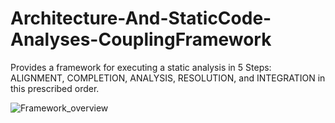 # Architecture-And-StaticCode-Analyses-CouplingFramework

Provides a framework for executing a static analysis in 5 Steps: ALIGNMENT, COMPLETION, ANALYSIS, RESOLUTION, and INTEGRATION in this prescribed order.

![Framework_overview](https://github.com/KASTEL-CSSDA/Architecture-And-StaticCode-Analyses-CouplingFramework/assets/77493291/1e098b66-ce96-4076-8b77-bcc1f9517267)
